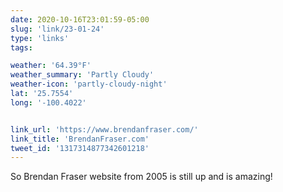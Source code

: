 ```yaml
---
date: 2020-10-16T23:01:59-05:00
slug: 'link/23-01-24'
type: 'links'
tags:

weather: '64.39°F'
weather_summary: 'Partly Cloudy'
weather-icon: 'partly-cloudy-night'
lat: '25.7554'
long: '-100.4022'


link_url: 'https://www.brendanfraser.com/'
link_title: 'BrendanFraser.com'
tweet_id: '1317314877342601218'
---
```

So Brendan Fraser website from 2005 is still up and is amazing! 